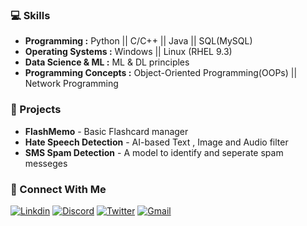 
### 💻 Skills 
- **Programming :**  Python   ||   C/C++   ||   Java   ||   SQL(MySQL)
- **Operating Systems :**  Windows   ||   Linux (RHEL 9.3)
- **Data Science & ML :**  ML & DL principles
- **Programming Concepts :**  Object-Oriented Programming(OOPs)   ||   Network Programming

### 🚀 Projects
- **FlashMemo** - Basic Flashcard manager
- **Hate Speech Detection** - AI-based Text , Image and Audio filter
- **SMS Spam Detection** - A model to identify and seperate spam messeges

### 🪪 Connect With Me
[![Linkdin](https://img.shields.io/badge/LinkedIn-%230077B5.svg?logo=linkedin&logoColor=white)](https://linkdin.com/tanishka-dhanwan-788443317)
[![Discord](https://img.shields.io/badge/Discord-%237289DA.svg?logo=discord&logoColor=white)](https://discordapp.com/users/1288912394575155260)
[![Twitter](https://img.shields.io/badge/Twitter-%231DA1F2.svg?logo=Twitter&logoColor=white)](https://twitter.com/DhanwanTanishka)
[![Gmail](https://img.shields.io/badge/Gmail-%23D14836.svg?logo=gmail&logoColor=white)](mailto:dhanwantanishka4169@gmail.com)





  
